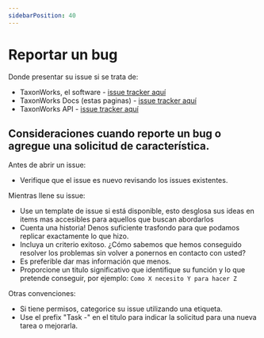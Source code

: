 ```yaml
---
sidebarPosition: 40
---
```


# Reportar un bug

Donde presentar su issue si se trata de:

- TaxonWorks, el software - [issue tracker aquí](https://github.com/SpeciesFileGroup/taxonworks/issues)
- TaxonWorks Docs (estas paginas) - [issue tracker aquí](https://github.com/SpeciesFileGroup/taxonworks_docs/issues)
- TaxonWorks API - [issue tracker aquí](https://github.com/SpeciesFileGroup/taxonworks_api/issues)

## Consideraciones cuando reporte un bug o agregue una solicitud de característica.

Antes de abrir un issue:

- Verifique que el issue es nuevo revisando los issues existentes.

Mientras llene su issue:

- Use un template de issue si está disponible, esto desglosa sus ideas en items mas accesibles para aquellos que buscan abordarlos
- Cuenta una historia! Denos suficiente trasfondo para que podamos replicar exactamente lo que hizo.
- Incluya un criterio exitoso. ¿Cómo sabemos que hemos conseguido resolver los problemas sin volver a ponernos en contacto con usted?
- Es preferible dar mas información que menos.
- Proporcione un titulo significativo que identifique su función y lo que pretende conseguir, por ejemplo: `Como X necesito Y para hacer Z`

Otras convenciones:

- Si tiene permisos, categorice su issue utilizando una etiqueta.
- Use el prefix "Task -" en el titulo para indicar la solicitud para una nueva tarea o mejorarla.
